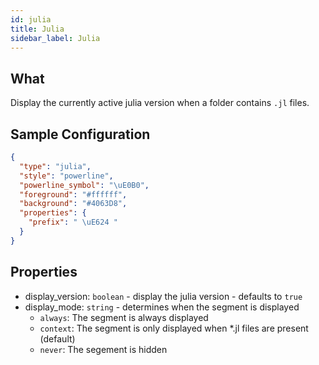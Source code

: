 ```yaml
---
id: julia
title: Julia
sidebar_label: Julia
---
```


## What

Display the currently active julia version when a folder contains `.jl` files.

## Sample Configuration

```json
{
  "type": "julia",
  "style": "powerline",
  "powerline_symbol": "\uE0B0",
  "foreground": "#ffffff",
  "background": "#4063D8",
  "properties": {
    "prefix": " \uE624 "
  }
}
```

## Properties

- display_version: `boolean` - display the julia version - defaults to `true`
- display_mode: `string` - determines when the segment is displayed
  - `always`: The segment is always displayed
  - `context`: The segment is only displayed when *.jl files are present (default)
  - `never`: The segement is hidden
